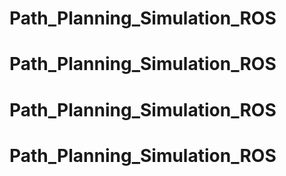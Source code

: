 # Path_Planning_Simulation_ROS
# Path_Planning_Simulation_ROS
# Path_Planning_Simulation_ROS
# Path_Planning_Simulation_ROS
